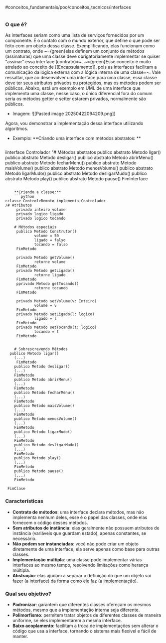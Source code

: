 #conceitos_fundamentais/poo/conceitos_tecnicos/interfaces 

```table-of-contents
```
### O que é?
As interfaces seriam como uma lista de serviços fornecidos por um componente. É o contato com o mundo exterior, que define o que pode ser feito com um objeto dessa classe.
Exemplificando, elas funcionam como um contrato, onde ~={green}elas definem um conjunto de métodos (assinaturas) que uma classe deve obrigatoriamente implementar se quiser "assinar" essa interface (contrato)=~.
~={green}Esse conceito é muito atrelado ao conceito de [[Encapsulamento]], pois as interfaces facilitam a comunicação da lógica externa com a lógica interna de uma classe=~.
Vale ressaltar, que ao desenvolver uma interface para uma classe, essa classe deve ter seus atributos privados ou protegidos, mas os métodos podem ser públicos.
Abaixo, está um exemplo em UML de uma interface que implementa uma classe, nesse caso, o único diferencial fora do comum seria os métodos getter e setter estarem privados, normalmente são públicos. 
* Imagem:
	![[Pasted image 20250422094209.png]]

Agora, vou demonstrar a implementação dessa interface utilizando algoritmos.
* Exemplo:
	**Criando uma interface com métodos abstratos: **
	```python
iinterface Controlador
"# Métodos abstratos
		 publico abstrato Metodo ligar()
		 publico abstrato Metodo desligar()
		 publico abstrato Metodo abrirMenu()
		 publico abstrato Metodo fecharMenu()
		 publico abstrato Metodo maisVolume()
		 publico abstrato Metodo menosVolume()
		 publico abstrato Metodo ligarMudo()
		 publico abstrato Metodo desligarMudo()
		 publico abstrato Metodo play()
		 publico abstrato Metodo pause()
 FimInterface

```

	**Criando a classe:**
	```python
cclasse ControleRemoto implementa Controlador
/# Atributos
	 privado inteiro volume
	 privado logico ligado
	 privado logico tocando
	
	# Métodos especiais
	 publico Metodo Construtor()
			 volume = 50
			 ligado = falso
			 tocando = falso
	 FimMetodo
	
	 privado Metodo getVolume()
			 retorne volume
	 FimMetodo
	 privado Metodo getLigado()
			 retorne ligado
	 FimMetodo
	 pprivado Metodo getTocando()
			 retorne tocando
	 FimMetodo
	
	 privado Metodo setVolume(v: Inteiro)
		     volume = v
	 FimMetodo
	 privado Metodo setLigado(l: logico)
			 ligado = l
	 FimMetodo
	 privado Metodo setTocando(t: logico)
			 tocando = t
	 FimMetodo


	# Sobrescrevendo Métodos
  publico Metodo ligar()
	(...)
	 FimMetodo
	publico Metodo desligar()
	(...)
	FimMetodo
	publico Metodo abrirMenu()
	(...)
	FimMetodo
	publico Metodo fecharMenu()
	(...)
	FimMetodo
	publico Metodo maisVolume()
	(...)
	FimMetodo
	publico Metodo menosVolume()
	(...)
	FimMetodo
	publico Metodo ligarMudo()
	(...)
	FimMetodo
	publico Metodo desligarMudo()
	(...)
	FimMetodo
	publico Metodo play()
	(...)
	FimMetodo
	publico Metodo pause()
	(...)
	FimMetodo

 FimClase

```

### Características
* **Contrato de métodos**: uma interface declara métodos, mas não implementa nenhum deles, esse é o papel das classes, onde elas fornecem o código desses métodos.
* **Sem atributos de instância**: elas geralmente não possuem atributos de instância (variáveis que guardam estado), apenas constantes, se necessário.
* **Não podem ser instanciadas**: você não pode criar um objeto diretamente de uma interface, ela serve apenas como base para outras classes.
* **Implementação múltipla**: uma classe pode implementar várias interfaces ao mesmo tempo, resolvendo limitações como herança múltipla.
* **Abstração**: elas ajudam a separar a definição do que um objeto vai fazer (a interface) da forma como ele faz (a implementação).

### Qual seu objetivo?
* **Padronizar**: garantem que diferentes classes ofereçam os mesmos métodos, mesmo que a implementação interna seja diferente.
* **Polimorfismo**: permitem tratar objetos de diferentes classes de maneira uniforme, se eles implementarem a mesma interface.
* **Baixo acoplamento**: facilitam a troca de implementações sem alterar o código que usa a interface, tornando o sistema mais flexível e fácil de manter.